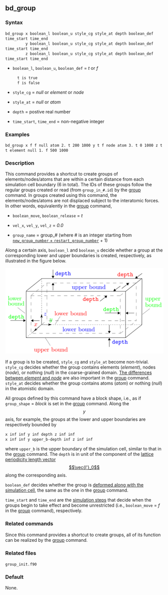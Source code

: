 ## bd_group

### Syntax

	bd_group x boolean_l boolean_u style_cg style_at depth boolean_def time_start time_end
	         y boolean_l boolean_u style_cg style_at depth boolean_def time_start time_end
	         z boolean_l boolean_u style_cg style_at depth boolean_def time_start time_end

* `boolean_l`, `boolean_u`, `boolean_def` = _t_ or _f_

		t is true
		f is false
		
* `style_cg` = _null_ or _element_ or _node_

* `style_at` = _null_ or _atom_

* `depth` = postive real number

* `time_start`, `time_end` = non-negative integer

### Examples

	bd_group x f f null atom 2. t 200 1000 y t f node atom 3. t 0 1000 z t t element null 1. f 500 1000

### Description

This command provides a shortcut to create groups of elements/nodes/atoms that are within a certain distance from each simulation cell boundary (6 in total). The IDs of these groups follow the regular groups created or read (from `group_in_#.id`) by the [group](group.md) command. In groups created using this command, the elements/nodes/atoms are not displaced subject to the interatomic forces. In other words, equivalently in the [group](group.md) command,

* `boolean_move`, `boolean_release` = _t_

* `vel_x`, `vel_y`, `vel_z` = _0.0_

* `group_name` = group_# (where # is an integer starting from [`new_group_number` + `restart_group_number`](group.md) + 1)

Along a certain axis, `boolean_l` and `boolean_u` decide whether a group at the corresponding lower and upper boundaries is created, respectively, as illustrated in the figure below.

![bd-group](fig/bd-group.png)

If a group is to be created, `style_cg` and `style_at` become non-trivial. `style_cg` decides whether the group contains elements (_element_), nodes (_node_), or nothing (_null_) in the coarse-grained domain. [The differences between _element_ and _node_](../chapter8/element-node-diff.md) are also important in the [group](group.md) command. `style_at` decides whether the group contains atoms (_atom_) or nothing (_null_) in the atomistic domain.

All groups defined by this command have a block shape, i.e., as if `group_shape` = _block_ is set in the [group](group.md) command. Along the $$y$$ axis, for example, the groups at the lower and upper boundaries are respectively bounded by

	x inf inf y inf depth z inf inf
	x inf inf y upper_b-depth inf z inf inf

where `upper_b` is the upper boundary of the simulation cell, similar to that in the [group](group.md) command. The `depth` is in unit of the component of the [lattice periodicity length vector $$\vec{l'}_0$$](../chapter8/lattice-space.md) along the corresponding axis.

`boolean_def` decides whether the group is [deformed along with the simulation cell](deform.md), the same as the one in the [group](group.md) command.

`time_start` and `time_end` are the [simulation steps](run.md) that decide when the groups begin to take effect and become unrestricted (i.e., `boolean_move` = _f_ in the [group](group.md) command), respectively.

### Related commands

Since this command provides a shortcut to create groups, all of its function can be realized by the [group](group.md) command.

### Related files

`group_init.f90`

### Default

None.
